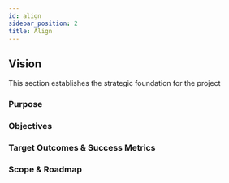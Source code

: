 ```yaml
---
id: align
sidebar_position: 2
title: Align
---
```


## Vision
This section establishes the strategic foundation for the project

### Purpose

### Objectives

### Target Outcomes & Success Metrics

### Scope & Roadmap

